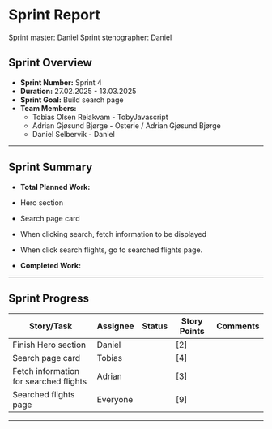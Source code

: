 # **Sprint Report**

Sprint master: Daniel
Sprint stenographer: Daniel

## **Sprint Overview**

- **Sprint Number:** Sprint 4
- **Duration:** 27.02.2025 - 13.03.2025
- **Sprint Goal:** Build search page
- **Team Members:**
  - Tobias Olsen Reiakvam - TobyJavascript
  - Adrian Gjøsund Bjørge - Osterie / Adrian Gjøsund Bjørge
  - Daniel Selbervik - Daniel

---

## **Sprint Summary**

- **Total Planned Work:**
- Hero section
- Search page card
- When clicking search, fetch information to be displayed
- When click search flights, go to searched flights page.

- **Completed Work:**

---

## **Sprint Progress**

| Story/Task                             | Assignee | Status | Story Points | Comments |
| -------------------------------------- | -------- | ------ | ------------ | -------- |
| Finish Hero section                    | Daniel   |        | [2]          |          |
| Search page card                       | Tobias   |        | [4]          |          |
| Fetch information for searched flights | Adrian   |        | [3]          |          |
| Searched flights page                  | Everyone |        | [9]          |          |

---
